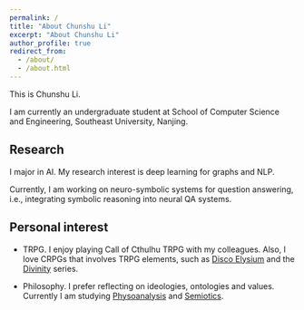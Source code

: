 ```yaml
---
permalink: /
title: "About Chunshu Li"
excerpt: "About Chunshu Li"
author_profile: true
redirect_from: 
  - /about/
  - /about.html
---
```


This is Chunshu Li.

I am currently an undergraduate student at School of Computer Science and Engineering, Southeast University, Nanjing. 

Research
---
I major in AI. My research interest is deep learning for graphs and NLP. 

Currently, I am working on neuro-symbolic systems for question answering, i.e., integrating symbolic reasoning into neural QA systems.

Personal interest
---
- TRPG. I enjoy playing Call of Cthulhu TRPG with my colleagues. Also, I love CRPGs that involves TRPG elements, such as [Disco Elysium](https://en.wikipedia.org/wiki/Disco_Elysium) and the [Divinity](https://en.wikipedia.org/wiki/Divinity_(series)) series.

- Philosophy. I prefer reflecting on ideologies, ontologies and values. Currently I am studying [Physoanalysis](https://en.wikipedia.org/wiki/Psychoanalysis) and [Semiotics](https://en.wikipedia.org/wiki/Semiotics).

